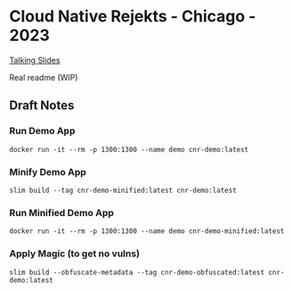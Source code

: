 # Cloud Native Rejekts - Chicago - 2023

[Talking Slides](./CloudNativeRejekts-Chicago-2023-slides.pdf)

Real readme (WIP)

## Draft Notes

### Run Demo App

`docker run -it --rm -p 1300:1300 --name demo cnr-demo:latest`

### Minify Demo App

`slim build --tag cnr-demo-minified:latest cnr-demo:latest`

### Run Minified Demo App

`docker run -it --rm -p 1300:1300 --name demo cnr-demo-minified:latest`

### Apply Magic (to get no vulns)

`slim build --obfuscate-metadata --tag cnr-demo-obfuscated:latest cnr-demo:latest`





